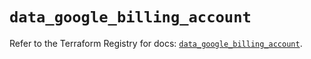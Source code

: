 # `data_google_billing_account`

Refer to the Terraform Registry for docs: [`data_google_billing_account`](https://registry.terraform.io/providers/hashicorp/google/6.35.0/docs/data-sources/billing_account).
